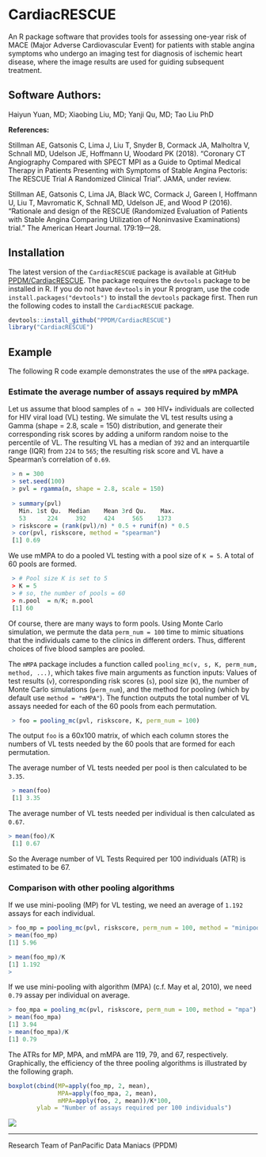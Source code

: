 # CardiacRESCUE

An R package software that provides tools for assessing one-year risk of MACE (Major Adverse Cardiovascular Event) for patients with stable angina symptoms who undergo an imaging test for diagnosis of ischemic heart disease, where the image results are used for guiding subsequent treatment. 

## Software Authors: 

Haiyun Yuan, MD;  Xiaobing Liu, MD; Yanji Qu, MD; Tao Liu PhD


**References:** 

Stillman AE, Gatsonis C, Lima J, Liu T, Snyder B, Cormack JA, Malholtra  V, Schnall MD, Udelson JE, Hoffmann U, Woodard PK (2018). “Coronary CT Angiography Compared with SPECT MPI as a Guide to Optimal Medical Therapy in Patients Presenting with Symptoms of Stable Angina Pectoris: The RESCUE Trial A Randomized Clinical Trial”. JAMA, under review.  

Stillman AE, Gatsonis C, Lima JA, Black WC, Cormack J, Gareen I, Hoffmann U, Liu T, Mavromatic K, Schnall MD, Udelson JE, and Wood P (2016). “Rationale and design of the RESCUE (Randomized Evaluation of Patients with Stable Angina Comparing Utilization of Noninvasive Examinations) trial.” The American Heart Journal. 179:19—28. 

## Installation 

The latest version of the `CardiacRESCUE` package is available at GitHub [PPDM/CardiacRESCUE](http://github.com/PPDM/CardiacRESCUE). The package requires the `devtools` package to be installed in R. If you do not have `devtools` in your R program, use the code  `install.packages("devtools")` to install the `devtools` package first. Then run the following codes to install the `CardiacRESCUE` package. 

```R
devtools::install_github("PPDM/CardiacRESCUE")
library("CardiacRESCUE")
```

## Example 

The following R code example demonstrates the use of the `mMPA` package. 

### Estimate the average number of assays required by mMPA 

Let us assume that blood samples of `n = 300` HIV+ individuals are collected for HIV viral load (VL) testing. We simulate the VL test results using a Gamma (shape = 2.8, scale = 150) distribution, and generate their corresponding risk scores by adding a uniform random noise to the percentile of VL. The resulting VL has a median of `392` and an interquartile range (IQR) from `224` to `565`; the resulting risk score and VL have a Spearman’s correlation of `0.69`. 

```R
 > n = 300
 > set.seed(100)
 > pvl = rgamma(n, shape = 2.8, scale = 150)
 
 > summary(pvl)
   Min. 1st Qu.  Median    Mean 3rd Qu.    Max.
   53      224     392     424     565    1373
 > riskscore = (rank(pvl)/n) * 0.5 + runif(n) * 0.5
 > cor(pvl, riskscore, method = "spearman")
 [1] 0.69
```

We use mMPA to do a pooled VL testing with a pool size of `K = 5`. A total of 60 pools are formed. 

```R
 > # Pool size K is set to 5
 > K = 5
 > # so, the number of pools = 60
 > n.pool  = n/K; n.pool
 [1] 60
``` 
Of course, there are many ways to form pools. Using Monte Carlo simulation, we permute the data `perm_num = 100` time to mimic situations that the individuals came to the clinics in different orders. Thus, different choices of five blood samples are pooled. 

The `mMPA` package includes a function called `pooling_mc(v, s, K, perm_num, method, ...)`, which takes five main arguments as function inputs: Values of test results (`v`), corresponding risk scores (`s`), pool size (`K`), the number of Monte Carlo simulations (`perm_num`), and the method for pooling (which by default use `method = "mMPA"`). The function outputs the total number of VL assays needed for each of the 60 pools from each permutation. 

```R
 > foo = pooling_mc(pvl, riskscore, K, perm_num = 100)
```
 
The output `foo` is a 60x100 matrix, of which each column stores the numbers of VL tests needed by the 60 pools that are formed for each permutation. 

The average number of VL tests needed per pool is then calculated to be `3.35`. 

```R
 > mean(foo)
 [1] 3.35
```

The average number of VL tests needed per individual is then calculated as `0.67`.
```R
> mean(foo)/K
 [1] 0.67
``` 
So the Average number of VL Tests Required per 100 individuals (ATR) is estimated to be 67.  

### Comparison with other pooling algorithms

If we use mini-pooling (MP) for VL testing, we need an average of `1.192` assays for each individual. 

```R
> foo_mp = pooling_mc(pvl, riskscore, perm_num = 100, method = "minipool")
> mean(foo_mp)
[1] 5.96

> mean(foo_mp)/K
[1] 1.192
> 
```

If we use mini-pooling with algorithm (MPA) (c.f. May et al, 2010), we need `0.79` assay per individual on average. 

```R
> foo_mpa = pooling_mc(pvl, riskscore, perm_num = 100, method = "mpa")
> mean(foo_mpa)
[1] 3.94
> mean(foo_mpa)/K
[1] 0.79
```

The ATRs for MP, MPA, and mMPA are 119, 79, and 67, respectively. Graphically, the efficiency of the three pooling algorithms is illustrated by the following graph. 

```R
boxplot(cbind(MP=apply(foo_mp, 2, mean),
              MPA=apply(foo_mpa, 2, mean),
              mMPA=apply(foo, 2, mean))/K*100,
        ylab = "Number of assays required per 100 individuals")
```
![](fig/pooling_comp.png)

---

Research Team of PanPacific Data Maniacs (PPDM)
